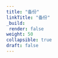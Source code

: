 ```yaml
---
title: "备份"
linkTitle: "备份"
_build:
 render: false 
weight: 50
collapsible: true
draft: false
---
```


